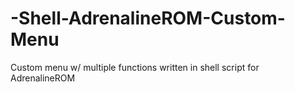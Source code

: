 # -Shell-AdrenalineROM-Custom-Menu
Custom menu w/ multiple functions written in shell script for AdrenalineROM
